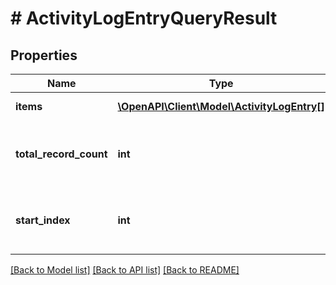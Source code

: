 # # ActivityLogEntryQueryResult

## Properties

Name | Type | Description | Notes
------------ | ------------- | ------------- | -------------
**items** | [**\OpenAPI\Client\Model\ActivityLogEntry[]**](ActivityLogEntry.md) | Gets or sets the items. | [optional]
**total_record_count** | **int** | Gets or sets the total number of records available. | [optional]
**start_index** | **int** | Gets or sets the index of the first record in Items. | [optional]

[[Back to Model list]](../../README.md#models) [[Back to API list]](../../README.md#endpoints) [[Back to README]](../../README.md)
